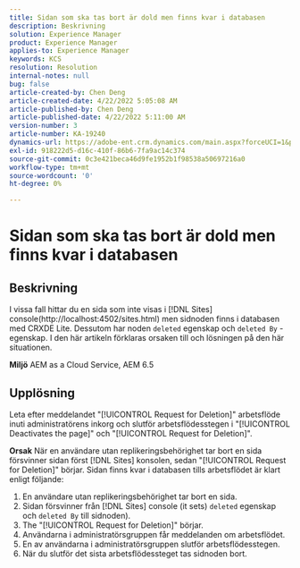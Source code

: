 ```yaml
---
title: Sidan som ska tas bort är dold men finns kvar i databasen
description: Beskrivning
solution: Experience Manager
product: Experience Manager
applies-to: Experience Manager
keywords: KCS
resolution: Resolution
internal-notes: null
bug: false
article-created-by: Chen Deng
article-created-date: 4/22/2022 5:05:08 AM
article-published-by: Chen Deng
article-published-date: 4/22/2022 5:11:00 AM
version-number: 3
article-number: KA-19240
dynamics-url: https://adobe-ent.crm.dynamics.com/main.aspx?forceUCI=1&pagetype=entityrecord&etn=knowledgearticle&id=bbe225c1-f9c1-ec11-983e-0022480ab5d0
exl-id: 918222d5-d16c-410f-86b6-7fa9ac14c374
source-git-commit: 0c3e421beca46d9fe1952b1f98538a50697216a0
workflow-type: tm+mt
source-wordcount: '0'
ht-degree: 0%

---
```


# Sidan som ska tas bort är dold men finns kvar i databasen

## Beskrivning


I vissa fall hittar du en sida som inte visas i [!DNL Sites] console(http://localhost:4502/sites.html) men sidnoden finns i databasen med CRXDE Lite. Dessutom har noden `deleted` egenskap och `deleted By` -egenskap. I den här artikeln förklaras orsaken till och lösningen på den här situationen.

<b>Miljö</b>
AEM as a Cloud Service, AEM 6.5


## Upplösning


Leta efter meddelandet &quot;[!UICONTROL Request for Deletion]&quot; arbetsflöde inuti administratörens inkorg och slutför arbetsflödesstegen i &quot;[!UICONTROL Deactivates the page]&quot; och &quot;[!UICONTROL Request for Deletion]&quot;.

<b>Orsak</b>
När en användare utan replikeringsbehörighet tar bort en sida försvinner sidan först [!DNL Sites] konsolen, sedan &quot;[!UICONTROL Request for Deletion]&quot; börjar. Sidan finns kvar i databasen tills arbetsflödet är klart enligt följande:
1. En användare utan replikeringsbehörighet tar bort en sida.
2. Sidan försvinner från [!DNL Sites] console (it sets) `deleted` egenskap och `deleted By` till sidnoden).
3. The &quot;[!UICONTROL Request for Deletion]&quot; börjar.
4. Användarna i administratörsgruppen får meddelanden om arbetsflödet.
5. En av användarna i administratörsgruppen slutför arbetsflödesstegen.
6. När du slutför det sista arbetsflödessteget tas sidnoden bort.
